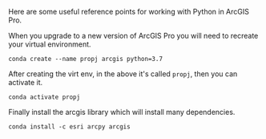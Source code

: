 Here are some useful reference points for working with Python in ArcGIS Pro.

When you upgrade to a new version of ArcGIS Pro you will need to recreate your virtual environment.

`conda create --name propj arcgis python=3.7`

After creating the virt env, in the above it's called `propj`, then you can activate it.  

`conda activate propj`

Finally install the arcgis library which will install many dependencies.

`conda install -c esri arcpy arcgis`
